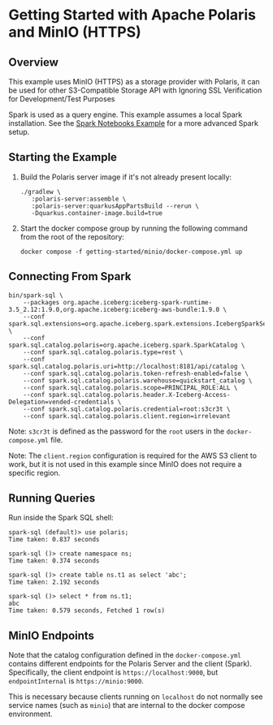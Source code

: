 <!--
  Licensed to the Apache Software Foundation (ASF) under one
  or more contributor license agreements.  See the NOTICE file
  distributed with this work for additional information
  regarding copyright ownership.  The ASF licenses this file
  to you under the Apache License, Version 2.0 (the
  "License"); you may not use this file except in compliance
  with the License.  You may obtain a copy of the License at
 
   http://www.apache.org/licenses/LICENSE-2.0
 
  Unless required by applicable law or agreed to in writing,
  software distributed under the License is distributed on an
  "AS IS" BASIS, WITHOUT WARRANTIES OR CONDITIONS OF ANY
  KIND, either express or implied.  See the License for the
  specific language governing permissions and limitations
  under the License.
-->

# Getting Started with Apache Polaris and MinIO (HTTPS)

## Overview

This example uses MinIO (HTTPS) as a storage provider with Polaris, it can be used for other S3-Compatible Storage API with Ignoring SSL Verification for Development/Test Purposes

Spark is used as a query engine. This example assumes a local Spark installation.
See the [Spark Notebooks Example](../spark/README.md) for a more advanced Spark setup.

## Starting the Example

1. Build the Polaris server image if it's not already present locally:

    ```shell
    ./gradlew \
       :polaris-server:assemble \
       :polaris-server:quarkusAppPartsBuild --rerun \
       -Dquarkus.container-image.build=true
    ```

2. Start the docker compose group by running the following command from the root of the repository:

    ```shell
    docker compose -f getting-started/minio/docker-compose.yml up
    ```

## Connecting From Spark

```shell
bin/spark-sql \
    --packages org.apache.iceberg:iceberg-spark-runtime-3.5_2.12:1.9.0,org.apache.iceberg:iceberg-aws-bundle:1.9.0 \
    --conf spark.sql.extensions=org.apache.iceberg.spark.extensions.IcebergSparkSessionExtensions \
    --conf spark.sql.catalog.polaris=org.apache.iceberg.spark.SparkCatalog \
    --conf spark.sql.catalog.polaris.type=rest \
    --conf spark.sql.catalog.polaris.uri=http://localhost:8181/api/catalog \
    --conf spark.sql.catalog.polaris.token-refresh-enabled=false \
    --conf spark.sql.catalog.polaris.warehouse=quickstart_catalog \
    --conf spark.sql.catalog.polaris.scope=PRINCIPAL_ROLE:ALL \
    --conf spark.sql.catalog.polaris.header.X-Iceberg-Access-Delegation=vended-credentials \
    --conf spark.sql.catalog.polaris.credential=root:s3cr3t \
    --conf spark.sql.catalog.polaris.client.region=irrelevant
```

Note: `s3cr3t` is defined as the password for the `root` users in the `docker-compose.yml` file.

Note: The `client.region` configuration is required for the AWS S3 client to work, but it is not used in this example
since MinIO does not require a specific region.

## Running Queries

Run inside the Spark SQL shell:

```
spark-sql (default)> use polaris;
Time taken: 0.837 seconds

spark-sql ()> create namespace ns;
Time taken: 0.374 seconds

spark-sql ()> create table ns.t1 as select 'abc';
Time taken: 2.192 seconds

spark-sql ()> select * from ns.t1;
abc
Time taken: 0.579 seconds, Fetched 1 row(s)
```

## MinIO Endpoints

Note that the catalog configuration defined in the `docker-compose.yml` contains
different endpoints for the Polaris Server and the client (Spark). Specifically,
the client endpoint is `https://localhost:9000`, but `endpointInternal` is `https://minio:9000`.

This is necessary because clients running on `localhost` do not normally see service
names (such as `minio`) that are internal to the docker compose environment.
